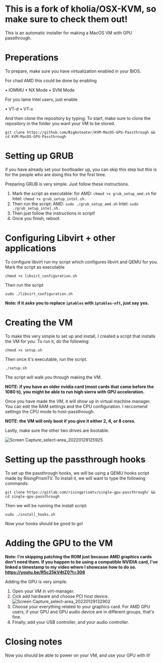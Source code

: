 # This is a fork of kholia/OSX-KVM, so make sure to check them out!
This is an automatic installer for making a MacOS VM with GPU passthrough.

# Preperations
To prepare, make sure you have virtualization enabled in your BIOS.

For chad AMD this could be done by enabling

• IOMMU • NX Mode • SVM Mode

For you lame Intel users, just enable

• VT-d • VT-x

And then clone the repository by typing:
To start, make sure to clone the repository in the folder you want your VM to be stored.
```
git clone https://github.com/BigAnteater/KVM-MacOS-GPU-Passthrough && cd KVM-MacOS-GPU-Passthrough
```

# Setting up GRUB

if you have already set your bootloader up, you can skip this step but this is for the people who are doing this for the first time.

Preparing GRUB is very simple. Just follow these instructions.

1. Mark the script as executable: for AMD: `chmod +x grub_setup_amd.sh` for Intel: `chmod +x grub_setup_intel.sh.`
3. Then run the script: AMD: `sudo ./grub_setup_amd.sh` Intel: `sudo ./grub_setup_intel.sh.`
4. Then just follow the instructions in script!
5. Once you finish, reboot.

# Configuring Libvirt + other applications

To configure libvirt run my script which configures libvirt and QEMU for you.
Mark the script as executable
```
chmod +x libvirt_configuration.sh
```

Then run the script
```
sudo ./libvirt_configuration.sh
```
**Note: if it asks you to replace `iptables` with `iptables-nft`, just say yes.**

# Creating the VM

To make this very simple to set up and install, I created a script that installs the VM for you.
To run it, do the following:
```
chmod +x setup.sh
```
Then once it's executable, run the script.
```
./setup.sh
```
The script will walk you through making the VM.

**NOTE: if you have an older nvidia card (most cards that came before the 1080 ti), you might be able to run high sierra with GPU acceleration.**

Once you have made the VM, it will show up in virtual machine manager. You can edit the RAM settings and the CPU configuration. I reccomend settings the CPU mode to host-passthrough.

**NOTE: the VM will only boot if you give it either 2, 4, or 8 cores.**

Lastly, make sure the other two drives are bootable.

![Screen Capture_select-area_20220129125925](https://user-images.githubusercontent.com/77298458/151677424-8d6492b7-5509-4a9f-a52e-60291d3f7e38.png)

# Setting up the passthrough hooks

To set up the passthrough hooks, we will be using a QEMU hooks script made by RisingPrismTV.
To install it, we will want to type the following commands:
```
git clone https://gitlab.com/risingprismtv/single-gpu-passthrough/ && cd single-gpu-passthrough
```
Then we will be running the install script:
```
sudo ./install_hooks.sh
```
Now your hooks should be good to go!

# Adding the GPU to the VM

**Note: I'm skipping patching the ROM just because AMD graphics cards don't need them. If you happen to be using a compatible NVIDIA card, I've linked a timestamp to my video where I showcase how to do so. https://youtu.be/R5c25kV4tZ0?t=306**

Adding the GPU is very simple.

1. Open your VM in virt-manager.
2. Cick add hardware and choose PCI host device.
![Screen Capture_select-area_20220129132902](https://user-images.githubusercontent.com/77298458/151678134-8cdde865-d85a-437a-9bf1-3b5c74b224a3.png)
3. Choose your everything related to your graphics card. For AMD GPU users, if your GPU and GPU audio device are in different groups, that's fine.
4. Finally, add your USB controller, and your audio controller.

# Closing notes

Now you should be able to power on your VM, and use your GPU with it!
